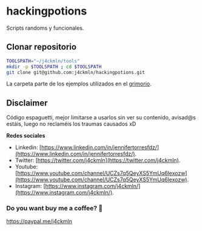 # hackingpotions
Scripts randoms y funcionales. 

## Clonar repositorio

~~~bash
TOOLSPATH="~/j4ckmln/tools"
mkdir -p $TOOLSPATH ; cd $TOOLSPATH
git clone git@github.com:j4ckmln/hackingpotions.git
~~~

La carpeta parte de los ejemplos utilizados en el [grimorio](https://j4ckmln.github.io).

## Disclaimer
Código espaguetti, mejor limitarse a usarlos sin ver su contenido, avisad@s estáis, luego no reclaméis los traumas causados xD

**Redes sociales**

* Linkedin: [https://www.linkedin.com/in/jennifertorresfdz/](https://www.linkedin.com/in/jennifertorresfdz/).
* Twitter: [https://twitter.com/j4ckmln](https://twitter.com/j4ckmln).
* Youtube: [https://www.youtube.com/channel/UCZs7q5QeyXS5YmUq6lexozw](https://www.youtube.com/channel/UCZs7q5QeyXS5YmUq6lexozw).
* Instagram: [https://www.instagram.com/j4ckmln/](https://www.instagram.com/j4ckmln/).

### Do you want buy me a coffee? :metal:
https://paypal.me/j4ckmln